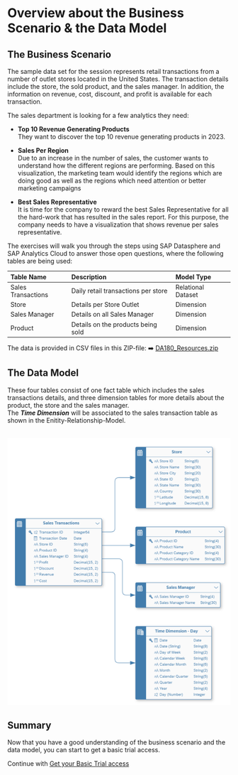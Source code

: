 # Overview about the Business Scenario & the Data Model

## The Business Scenario

The sample data set for the session represents retail transactions from a number of outlet stores located in the United States. The transaction details include the store, the sold product, and the sales manager. In addition, the information on revenue, cost, discount, and profit is available for each transaction. 

The sales department is looking for a few analytics they need:

* **Top 10 Revenue Generating Products**<br>
They want to discover the top 10 revenue generating products in 2023.  

* **Sales Per Region**<br>
Due to an increase in the number of sales, the customer wants to understand how the different regions are  performing. Based on this visualization, the marketing team would identify the regions which are doing good as  well as the regions which need attention or better marketing campaigns  

* **Best Sales Representative**<br>
It is time for the company to reward the best Sales Representative for all the hard-work that has resulted in the  sales report. For this purpose, the company needs to have a visualization that shows revenue per sales  representative.  

The exercises will walk you through the steps using SAP Datasphere and SAP Analytics Cloud to answer those open questions, where the following tables are being used:  

| Table Name          | Description                           | Model Type          |
|:--------------------|:--------------------------------------|:--------------------|
| Sales Transactions  | Daily retail transactions per store   | Relational Dataset  |
| Store	              | Details per Store Outlet              | Dimension           | 
| Sales Manager       | Details on all Sales Manager          | Dimension           | 
| Product             | Details on the products being sold    | Dimension           | 

The data is provided in CSV files in this ZIP-file: :arrow_right: [DA180_Resources.zip](../../DA180_Resources.zip)

## The Data Model

These four tables consist of one fact table which includes the sales transactions details, and three dimension tables for more details about the product, the store and the sales manager.<br> 
The ***Time Dimension*** will be associated to the sales transaction table as shown in the Enitity-Relationship-Model.

<br>![](images/00_01_0010.png)

## Summary

Now that you have a good understanding of the business scenario and the data model, you can start to get a basic trial access.

Continue with [Get your Basic Trial access](../ex00/README_BasicTrial.md)
